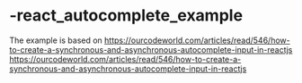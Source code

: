 # -react_autocomplete_example
The example is based on https://ourcodeworld.com/articles/read/546/how-to-create-a-synchronous-and-asynchronous-autocomplete-input-in-reactjs
https://ourcodeworld.com/articles/read/546/how-to-create-a-synchronous-and-asynchronous-autocomplete-input-in-reactjs
